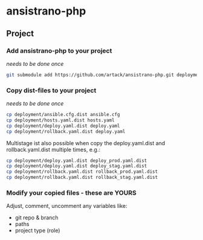 # ansistrano-php

## Project

### Add ansistrano-php to your project

*needs to be done once*

```bash
git submodule add https://github.com/artack/ansistrano-php.git deployment
```

### Copy dist-files to your project

*needs to be done once*

```bash
cp deployment/ansible.cfg.dist ansible.cfg
cp deployment/hosts.yaml.dist hosts.yaml
cp deployment/deploy.yaml.dist deploy.yaml
cp deployment/rollback.yaml.dist deploy.yaml
```

Multistage ist also possible when copy the deploy.yaml.dist and rollback.yaml.dist multiple times, e.g.:

```bash
cp deployment/deploy.yaml.dist deploy_prod.yaml.dist
cp deployment/deploy.yaml.dist deploy_stag.yaml.dist
cp deployment/rollback.yaml.dist rollback_prod.yaml.dist
cp deployment/rollback.yaml.dist rollback_stag.yaml.dist
```

### Modify your copied files - these are YOURS
Adjust, comment, uncomment any variables like:
- git repo & branch
- paths
- project type (role)
